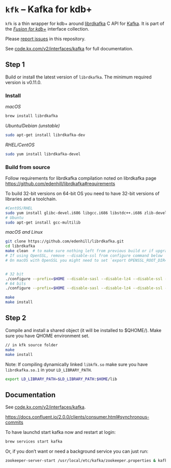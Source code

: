 # `kfk` – Kafka for kdb+




`kfk` is a thin wrapper for kdb+ around [librdkafka](https://github.com/edenhill/librdkafka) C API for [Kafka](https://kafka.apache.org/). 
It is part of the [_Fusion for kdb+_](http://code.kx.com/v2/interfaces/fusion/) interface collection.

Please [report issues](https://github.com/KxSystems/kafka/issues) in this repository.

See [code.kx.com/v2/interfaces/kafka](http://code.kx.com/v2/interfaces/kafka/) for full documentation.


## Step 1

Build or install the latest version of `librdkafka`. The minimum required version is v0.11.0.


### Install

_macOS_

```bash
brew install librdkafka
```

_Ubuntu/Debian (unstable)_

```bash
sudo apt-get install librdkafka-dev
```

_RHEL/CentOS_

```bash
sudo yum install librdkafka-devel
```


### Build from source 

Follow requirements for librdkafka compilation noted on librdkafka page https://github.com/edenhill/librdkafka#requirements

To build 32-bit versions on 64-bit OS you need to have 32-bit versions of libraries and a toolchain.

```bash
#CentOS/RHEL
sudo yum install glibc-devel.i686 libgcc.i686 libstdc++.i686 zlib-devel.i686
# Ubuntu
sudo apt-get install gcc-multilib
```


_macOS and Linux_

```bash
git clone https://github.com/edenhill/librdkafka.git
cd librdkafka
make clean  # to make sure nothing left from previous build or if upgrading/rebuilding
# If using OpenSSL, remove --disable-ssl from configure command below
# On macOS with OpenSSL you might need to set `export OPENSSL_ROOT_DIR=/usr/local/Cellar/openssl/1.0.2k` before proceeding


# 32 bit
./configure --prefix=$HOME --disable-sasl --disable-lz4 --disable-ssl --mbits=32 
# 64 bits
./configure --prefix=$HOME --disable-sasl --disable-lz4 --disable-ssl --mbits=64

make
make install
```


## Step 2

Compile and install a shared object (it will be installed to $QHOME/<arch>). Make sure you have QHOME environment set.

```bash
// in kfk source folder
make
make install
```

Note: If compiling dynamically linked `libkfk.so` make sure you have `librdkafka.so.1` in your `LD_LIBRARY_PATH`.

```bash
export LD_LIBRARY_PATH=$LD_LIBRARY_PATH:$HOME/lib
```


## Documentation

See [code.kx.com/v2/interfaces/kafka](http://code.kx.com/v2/interfaces/kafka/).


https://docs.confluent.io/2.0.0/clients/consumer.html#synchronous-commits

To have launchd start kafka now and restart at login:

```bash
brew services start kafka
```

Or, if you don’t want or need a background service you can just run:

```bash
zookeeper-server-start /usr/local/etc/kafka/zookeeper.properties & kafka-server-start /usr/local/etc/kafka/server.properties
```


